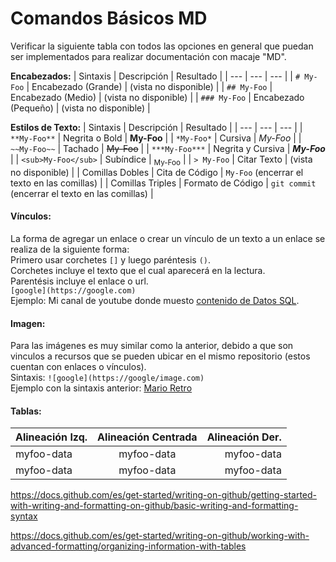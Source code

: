 # **Comandos Básicos MD**

Verificar la siguiente tabla con todos las opciones en general que puedan ser implementados para realizar documentación con macaje "MD".


**Encabezados:**
| Sintaxis | Descripción | Resultado |
| --- | --- | --- |
| `# My-Foo` | Encabezado (Grande) | (vista no disponible) |
| `## My-Foo` | Encabezado (Medio) | (vista no disponible) |
| `### My-Foo` | Encabezado (Pequeño) | (vista no disponible) |

**Estilos de Texto:**
| Sintaxis | Descripción | Resultado |
| --- | --- | --- |
| `**My-Foo**` | Negrita o Bold | **My-Foo** |
| `*My-Foo*` | Cursiva | *My-Foo* |
| `~~My-Foo~~` | Tachado | ~~My-Foo~~ |
| `***My-Foo***` | Negrita y Cursiva | ***My-Foo*** |
| `<sub>My-Foo</sub>` | Subíndice | <sub>My-Foo</sub> |
| `> My-Foo` | Citar Texto | (vista no disponible) |
| Comillas Dobles  | Cita de Código | `My-Foo` (encerrar el texto en las comillas) |
| Comillas Triples | Formato de Código | ``` git commit ``` (encerrar el texto en las comillas) |

#### **Vínculos:**
La forma de agregar un enlace o crear un vínculo de un texto a un enlace se realiza de la siguiente forma:  
Primero usar corchetes `[]` y luego paréntesis `()`.  
Corchetes incluye el texto que el cual aparecerá en la lectura.  
Parentésis incluye el enlace o url.  
`[google](https://google.com)`  
Ejemplo: Mi canal de youtube donde muesto [contenido de Datos SQL](https://www.youtube.com/channel/UCma5mr0aK0v6BrRDrE2ParQ).  

#### **Imagen:**
Para las imágenes es muy similar como la anterior, debido a que son vinculos a recursos que se pueden ubicar en el mismo repositorio (estos cuentan con enlaces o vínculos).  
Sintaxis: `![google](https://google/image.com)`  
Ejemplo con la sintaxis anterior:
[Mario Retro](image/capture.png)

#### **Tablas:**
| Alineación Izq. | Alineación Centrada | Alineación Der. |
| :---         |     :---:      |          ---: |
| myfoo-data   | myfoo-data     | myfoo-data    |
| myfoo-data     | myfoo-data       | myfoo-data      |




https://docs.github.com/es/get-started/writing-on-github/getting-started-with-writing-and-formatting-on-github/basic-writing-and-formatting-syntax

https://docs.github.com/es/get-started/writing-on-github/working-with-advanced-formatting/organizing-information-with-tables